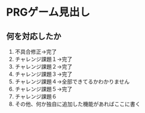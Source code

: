 # PRGゲーム見出し
## 何を対応したか

1. 不具合修正->完了
1. チャレンジ課題１->完了
1. チャレンジ課題２->完了
1. チャレンジ課題３->完了
1. チャレンジ課題４->全部できてるかわかりません
1. チャレンジ課題５->完了
1. チャレンジ課題６
1. その他、何か独自に追加した機能があればここに書く
